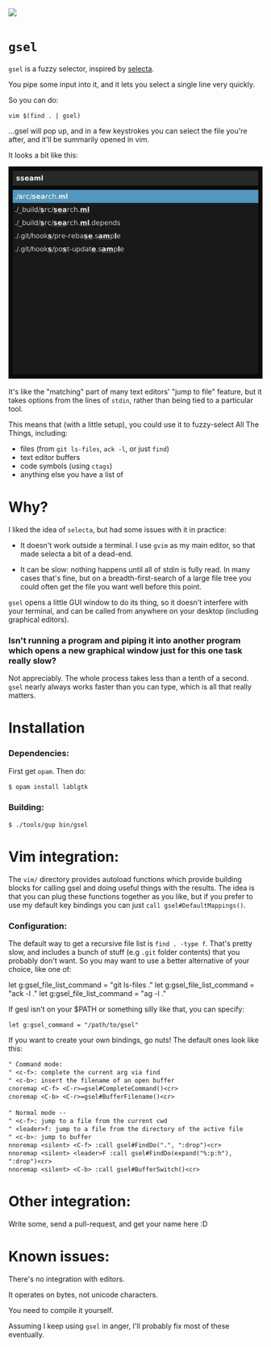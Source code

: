 <img src="http://gfxmonk.net/dist/status/project/gsel.png">

# `gsel`

`gsel` is a fuzzy selector, inspired by [selecta](https://github.com/garybernhardt/selecta).

You pipe some input into it, and it lets you select a single line very quickly.

So you can do:

    vim $(find . | gsel)

...gsel will pop up, and in a few keystrokes you can select the file you're after, and it'll be
summarily opened in vim.

It looks a bit like this:

![gsel screenshot](/screenshots/sample1.png?raw=true)

It's like the "matching" part of many text editors' "jump to file" feature,
but it takes options from the lines of `stdin`, rather than being tied to a particular tool.

This means that (with a little setup), you could use it to fuzzy-select All The Things, including:

 - files (from `git ls-files`, `ack -l`, or just `find`)
 - text editor buffers
 - code symbols (using `ctags`)
 - anything else you have a list of

# Why?

I liked the idea of `selecta`, but had some issues with it in practice:

 - It doesn't work outside a terminal. I use `gvim` as my main editor,
   so that made selecta a bit of a dead-end.

 - It can be slow: nothing happens until all of stdin is
   fully read. In many cases that's fine, but on a breadth-first-search of a
   large file tree you could often get the file you want well before this point.

`gsel` opens a little GUI window to do its thing, so it doesn't interfere with your
terminal, and can be called from anywhere on your desktop (including graphical editors).

### Isn't running a program and piping it into another program which opens a new graphical window just for this one task really slow?

Not appreciably. The whole process takes less than a tenth of a second.
`gsel` nearly always works faster than you can type, which is all that really matters.

# Installation

### Dependencies:

First get `opam`. Then do:

    $ opam install lablgtk

### Building:

    $ ./tools/gup bin/gsel

# Vim integration:

The `vim/` directory provides autoload functions which provide building blocks for calling
gsel and doing useful things with the results. The idea is that you can plug these functions
together as you like, but if you prefer to use my default key bindings you can just
`call gsel#DefaultMappings()`.

### Configuration:

The default way to get a recursive file list is `find . -type f`. That's pretty
slow, and includes a bunch of stuff (e.g `.git` folder contents) that you probably
don't want. So you may want to use a better alternative of your choice, like one of:

  let g:gsel_file_list_command = "git ls-files ."
  let g:gsel_file_list_command = "ack -l ."
  let g:gsel_file_list_command = "ag -l ."

If gesl isn't on your $PATH or something silly like that, you can specify:

    let g:gsel_command = "/path/to/gsel"

If you want to create your own bindings, go nuts! The default ones look like this:

    " Command mode:
    " <c-f>: complete the current arg via find
    " <c-b>: insert the filename of an open buffer
    cnoremap <C-f> <C-r>=gsel#CompleteCommand()<cr>
    cnoremap <C-b> <C-r>=gsel#BufferFilename()<cr>
    
    " Normal mode --
    " <c-f>: jump to a file from the current cwd
    " <leader>f: jump to a file from the directory of the active file
    " <c-b>: jump to buffer
    nnoremap <silent> <C-f> :call gsel#FindDo(".", ":drop")<cr>
    nnoremap <silent> <leader>F :call gsel#FindDo(expand("%:p:h"), ":drop")<cr>
    nnoremap <silent> <C-b> :call gsel#BufferSwitch()<cr>

# Other integration:

Write some, send a pull-request, and get your name here :D

# Known issues:

There's no integration with editors.

It operates on bytes, not unicode characters.

You need to compile it yourself.

Assuming I keep using `gsel` in anger, I'll probably fix most of these eventually.


